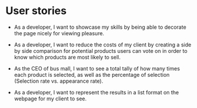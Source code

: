 # User stories


* As a developer, I want to showcase my skills by being able to decorate the page nicely for viewing pleasure.

* As a developer, I want to reduce the costs of my client by creating a side by side comparison for potential products users can vote on in order to know which products are most likely to sell.

* As the CEO of bus mall, I want to see a total tally of how many times each product is selected, as well as the percentage of selection (Selection rate vs. appearance rate).

* As a developer, I want to represent the results in a list format on the webpage for my client to see.